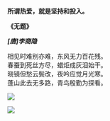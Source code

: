 
**所谓热爱，就是坚持和投入。**
<br />

**《无题》** 

***[唐]李商隐***

相见时难别亦难，东风无力百花残。<br />
春蚕到死丝方尽，蜡炬成灰泪始干。<br />
晓镜但愁云鬓改，夜吟应觉月光寒。<br />
蓬山此去无多路，青鸟殷勤为探看。


![](https://github-readme-stats.vercel.app/api?username=gspgsp&show_icons=true&theme=radical)


![](https://readme.app.surmon.me/api/render?template_id=github-top-languages&props.username=gspgsp&svg.width=1012&svg.height=190)
